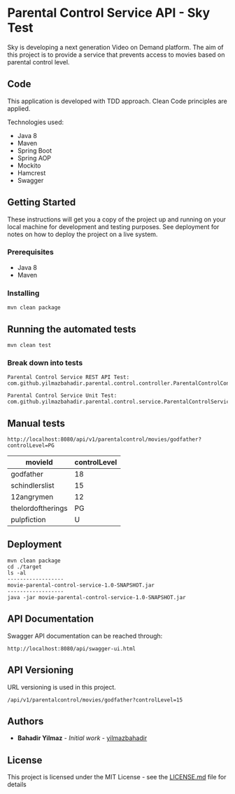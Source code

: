 # Parental Control Service API - Sky Test

Sky is developing a next generation Video on Demand platform. The aim of this project is to provide a service that prevents access to movies based on parental control level.

## Code

This application is developed with TDD approach. 
Clean Code principles are applied.

Technologies used:

* Java 8
* Maven
* Spring Boot
* Spring AOP
* Mockito
* Hamcrest
* Swagger 

## Getting Started

These instructions will get you a copy of the project up and running on your local machine for development and testing purposes. See deployment for notes on how to deploy the project on a live system.

### Prerequisites

* Java 8
* Maven

### Installing

```
mvn clean package
```

## Running the automated tests

```
mvn clean test
```

### Break down into tests

```
Parental Control Service REST API Test: com.github.yilmazbahadir.parental.control.controller.ParentalControlControllerTest

Parental Control Service Unit Test: com.github.yilmazbahadir.parental.control.service.ParentalControlServiceTest: 
```
## Manual tests

```
http://localhost:8080/api/v1/parentalcontrol/movies/godfather?controlLevel=PG
```

movieId           | controlLevel 
------------------|-------------
godfather         | 18 
schindlerslist    | 15      
12angrymen        | 12      
thelordoftherings | PG      
pulpfiction       | U
      

## Deployment

```
mvn clean package
cd ./target
ls -al
------------------
movie-parental-control-service-1.0-SNAPSHOT.jar
------------------
java -jar movie-parental-control-service-1.0-SNAPSHOT.jar

```

## API Documentation

Swagger API documentation can be reached through:

```
http://localhost:8080/api/swagger-ui.html
```

## API Versioning

URL versioning is used in this project. 

```
/api/v1/parentalcontrol/movies/godfather?controlLevel=15
```
## Authors

* **Bahadir Yilmaz** - *Initial work* - [yilmazbahadir](https://github.com/yilmazbahadir)

## License

This project is licensed under the MIT License - see the [LICENSE.md](LICENSE.md) file for details

